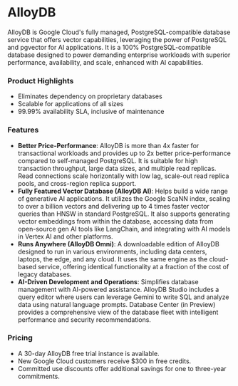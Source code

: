 # AlloyDB

AlloyDB is Google Cloud's fully managed, PostgreSQL-compatible database service that offers vector capabilities, leveraging the power of PostgreSQL and pgvector for AI applications. It is a 100% PostgreSQL-compatible database designed to power demanding enterprise workloads with superior performance, availability, and scale, enhanced with AI capabilities.

### Product Highlights

*   Eliminates dependency on proprietary databases
*   Scalable for applications of all sizes
*   99.99% availability SLA, inclusive of maintenance

### Features

*   **Better Price-Performance**: AlloyDB is more than 4x faster for transactional workloads and provides up to 2x better price-performance compared to self-managed PostgreSQL. It is suitable for high transaction throughput, large data sizes, and multiple read replicas. Read connections scale horizontally with low lag, scale-out read replica pools, and cross-region replica support.
*   **Fully Featured Vector Database (AlloyDB AI)**: Helps build a wide range of generative AI applications. It utilizes the Google ScaNN index, scaling to over a billion vectors and delivering up to 4 times faster vector queries than HNSW in standard PostgreSQL. It also supports generating vector embeddings from within the database, accessing data from open-source gen AI tools like LangChain, and integrating with AI models in Vertex AI and other platforms.
*   **Runs Anywhere (AlloyDB Omni)**: A downloadable edition of AlloyDB designed to run in various environments, including data centers, laptops, the edge, and any cloud. It uses the same engine as the cloud-based service, offering identical functionality at a fraction of the cost of legacy databases.
*   **AI-Driven Development and Operations**: Simplifies database management with AI-powered assistance. AlloyDB Studio includes a query editor where users can leverage Gemini to write SQL and analyze data using natural language prompts. Database Center (in Preview) provides a comprehensive view of the database fleet with intelligent performance and security recommendations.

### Pricing

*   A 30-day AlloyDB free trial instance is available.
*   New Google Cloud customers receive $300 in free credits.
*   Committed use discounts offer additional savings for one to three-year commitments.